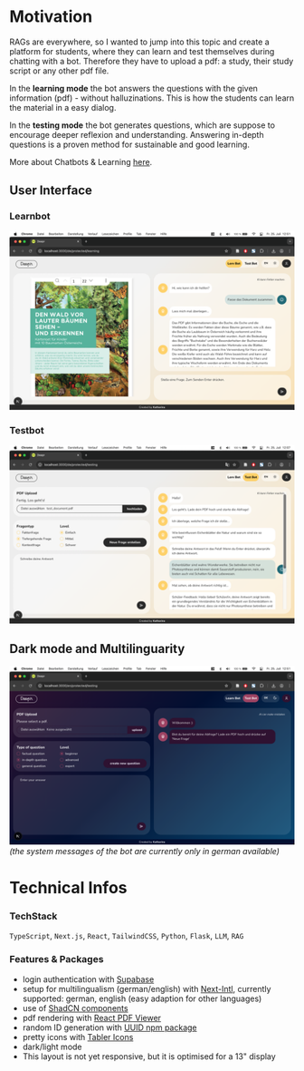 # Motivation
RAGs are everywhere, so I wanted to jump into this topic and create a platform for students, where they can learn and test themselves during chatting with a bot. Therefore they have to upload a pdf: a study, their study script or any other pdf file. 

In the **learning mode** the bot answers the questions with the given information (pdf) - without halluzinations. This is how the students can learn the material in a easy dialog.

In the **testing mode** the bot generates questions, which are suppose to encourage deeper reflexion and understanding. Answering in-depth questions is a proven method for sustainable and good learning.

More about Chatbots & Learning [here](https://www.clearinghouse.edu.tum.de/lehrstrategien/chatbots-im-unterricht-welche-lernergebnisse-werden-unterstuetzt/).



## User Interface
### Learnbot
![UI of the Learnbot](/learnbot.png)

### Testbot
![UI of the Testbot](/testbot.png)

## Dark mode and Multilinguarity
![UI in darkmode and english](/darkmode_english.png)
_(the system messages of the bot are currently only in german available)_


# Technical Infos
### TechStack

`TypeScript`, `Next.js`, `React`, `TailwindCSS`, `Python`, `Flask`, `LLM`, `RAG`

### Features & Packages
- login authentication with [Supabase](https://supabase.com/)
- setup for multilingualism (german/english) with [Next-Intl](https://next-intl.dev/), currently supported: german, english (easy adaption for other languages)
- use of [ShadCN components](https://ui.shadcn.com/)
- pdf rendering with [React PDF Viewer](https://react-pdf-viewer.dev/)
- random ID generation with [UUID npm package](https://www.npmjs.com/package/uuid)
- pretty icons with [Tabler Icons](https://tabler.io/icons)
- dark/light mode
- This layout is not yet responsive, but it is optimised for a 13" display

